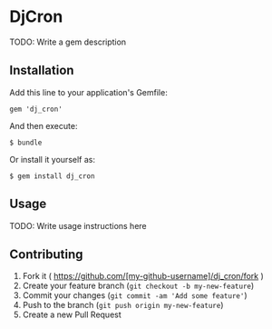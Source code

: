 # DjCron

TODO: Write a gem description

## Installation

Add this line to your application's Gemfile:

    gem 'dj_cron'

And then execute:

    $ bundle

Or install it yourself as:

    $ gem install dj_cron

## Usage

TODO: Write usage instructions here

## Contributing

1. Fork it ( https://github.com/[my-github-username]/dj_cron/fork )
2. Create your feature branch (`git checkout -b my-new-feature`)
3. Commit your changes (`git commit -am 'Add some feature'`)
4. Push to the branch (`git push origin my-new-feature`)
5. Create a new Pull Request
